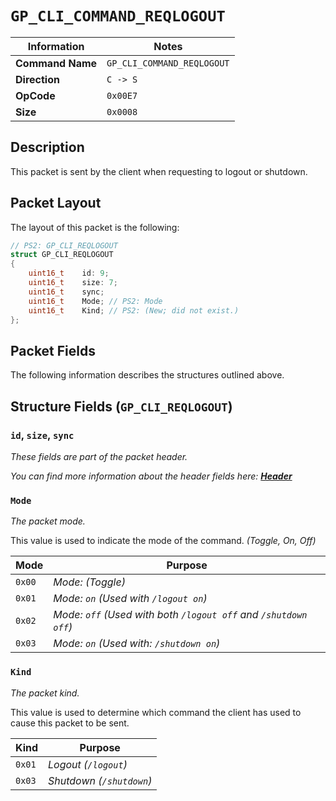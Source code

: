 # `GP_CLI_COMMAND_REQLOGOUT`

| Information               | Notes |
|---                        |---    |
| **Command Name**          | `GP_CLI_COMMAND_REQLOGOUT` |
| **Direction**             | `C -> S` |
| **OpCode**                | `0x00E7` |
| **Size**                  | `0x0008` |

## Description

This packet is sent by the client when requesting to logout or shutdown.

## Packet Layout

The layout of this packet is the following:

```cpp
// PS2: GP_CLI_REQLOGOUT
struct GP_CLI_REQLOGOUT
{
    uint16_t    id: 9;
    uint16_t    size: 7;
    uint16_t    sync;
    uint16_t    Mode; // PS2: Mode
    uint16_t    Kind; // PS2: (New; did not exist.)
};
```

## Packet Fields

The following information describes the structures outlined above.

## Structure Fields (`GP_CLI_REQLOGOUT`)

### `id`, `size`, `sync`

_These fields are part of the packet header._

_You can find more information about the header fields here: [**Header**](/world/HEADER.md)_

### `Mode`

_The packet mode._

This value is used to indicate the mode of the command. _(Toggle, On, Off)_

| Mode | Purpose |
| --- | --- |
| `0x00` | _Mode: (Toggle)_ |
| `0x01` | _Mode: `on` (Used with `/logout on`)_ |
| `0x02` | _Mode: `off` (Used with both `/logout off` and `/shutdown off`)_ |
| `0x03` | _Mode: `on` (Used with: `/shutdown on`)_ |

### `Kind`

_The packet kind._

This value is used to determine which command the client has used to cause this packet to be sent.

| Kind | Purpose |
| --- | --- |
| `0x01` | _Logout (`/logout`)_ |
| `0x03` | _Shutdown (`/shutdown`)_ |
